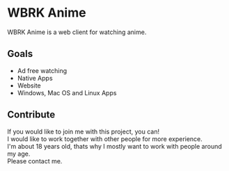 # WBRK Anime
WBRK Anime is a web client for watching anime.
## Goals
- Ad free watching
- Native Apps
- Website
- Windows, Mac OS and Linux Apps
## Contribute
If you would like to join me with this project, you can!<br>
I would like to work together with other people for more experience.<br>
I'm about 18 years old, thats why I mostly want to work with people around my age.<br>
Please contact me.
